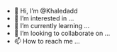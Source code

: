 - 👋 Hi, I’m @Khaledadd
- 👀 I’m interested in ...
- 🌱 I’m currently learning ...
- 💞️ I’m looking to collaborate on ...
- 📫 How to reach me ...

<!---
Khaledadd/Khaledadd is a ✨ special ✨ repository because its `README.md` (this file) appears on your GitHub profile.
You can click the Preview link to take a look at your changes.
--->

